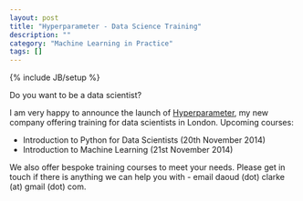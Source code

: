 ```yaml
---
layout: post
title: "Hyperparameter - Data Science Training"
description: ""
category: "Machine Learning in Practice"
tags: []
---
```

{% include JB/setup %}

Do you want to be a data scientist?

I am very happy to announce the launch of
[Hyperparameter](http://www.hyperparameter.com), my new company
offering training for data scientists in London. Upcoming courses:

 - Introduction to Python for Data Scientists (20th November 2014)
 - Introduction to Machine Learning (21st November 2014)
 
We also offer bespoke training courses to meet your needs. Please get
in touch if there is anything we can help you with - email daoud (dot)
clarke (at) gmail (dot) com.


